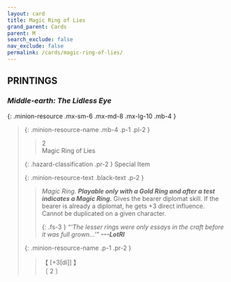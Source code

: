 ```yaml
---
layout: card
title: Magic Ring of Lies
grand_parent: Cards
parent: M
search_exclude: false
nav_exclude: false
permalink: /cards/magic-ring-of-lies/
---
```


## PRINTINGS


### _Middle-earth: The Lidless Eye_

{: .minion-resource .mx-sm-6 .mx-md-8 .mx-lg-10 .mb-4 }
> {: .minion-resource-name .mb-4 .p-1 .pl-2 }
> > <div class="hazard-mp">2</div>
> > <div class="card-name">Magic Ring of Lies</div>
>
> {: .hazard-classification .pr-2 }
> Special Item
>
> {: .minion-resource-text .black-text .p-2 }
> > _Magic Ring._ ***Playable only with a Gold Ring and after a test indicates a Magic Ring.*** Gives the bearer diplomat skill. If the bearer is already a diplomat, he gets +3 direct influence. Cannot be duplicated on a given character. 
> > 
> > {: .fs-3 } 
> > _“‘The lesser rings were only essays in the craft before it was full grown...’”_ ***---&#65279;LotRI*** 
> 
> {: .minion-resource-name .p-1 .pr-2 }
> > <div class="card-shield">【 [+3[di]] 】</div>
> > <div class="card-corruption-white">〔 2 〕</div>
